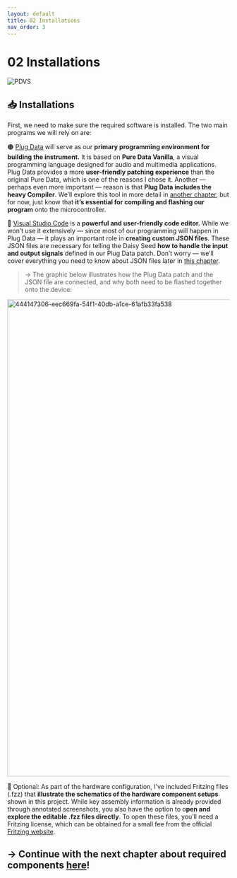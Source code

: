 ```yaml
---
layout: default
title: 02 Installations
nav_order: 3
---
```


# 02 Installations

![PDVS](https://github.com/user-attachments/assets/7d203698-f958-4db0-bb59-8f1e3302fcf9)

## 📥 Installations

First, we need to make sure the required software is installed. The two main programs we will rely on are:

🟠 [Plug Data](https://plugdata.org) will serve as our **primary programming environment for building the instrument.**
It is based on **Pure Data Vanilla**, a visual programming language designed for audio and multimedia applications. Plug Data provides a more **user-friendly patching experience** than the original Pure Data, which is one of the reasons I chose it. Another — perhaps even more important — reason is that **Plug Data includes the heavy Compiler**. We’ll explore this tool in more detail in [another chapter]({{site.baseurl}}/chapter-04/04-3-hvcc), but for now, just know that **it’s essential for compiling and flashing our program** onto the microcontroller.

🔵 [Visual Studio Code](https://code.visualstudio.com) is a **powerful and user-friendly code editor.** While we won’t use it extensively — since most of our programming will happen in Plug Data — it plays an important role in **creating custom JSON files**. These JSON files are necessary for telling the Daisy Seed **how to handle the input and output signals** defined in our Plug Data patch. Don’t worry — we’ll cover everything you need to know about JSON files later in [this chapter]({{site.baseurl}}/chapter-04/04-4-json-file).

> → The graphic below illustrates how the Plug Data patch and the JSON file are connected, and why both need to be flashed together onto the device:

<img width="1080" alt="444147306-eec669fa-54f1-40db-a1ce-61afb33fa538" src="https://github.com/user-attachments/assets/f27343c9-eef3-40dc-a82b-936f972ddab3" />

🔴 Optional: As part of the hardware configuration, I’ve included Fritzing files (.fzz) that **illustrate the schematics of the hardware component setups** shown in this project. While key assembly information is already provided through annotated screenshots, you also have the option to o**pen and explore the editable .fzz files directly**. To open these files, you’ll need a Fritzing license, which can be obtained for a small fee from the official [Fritzing website](https://fritzing.org).

## → Continue with the next chapter about required components [here]({{site.baseurl}}/chapter-03/03-Components)!
